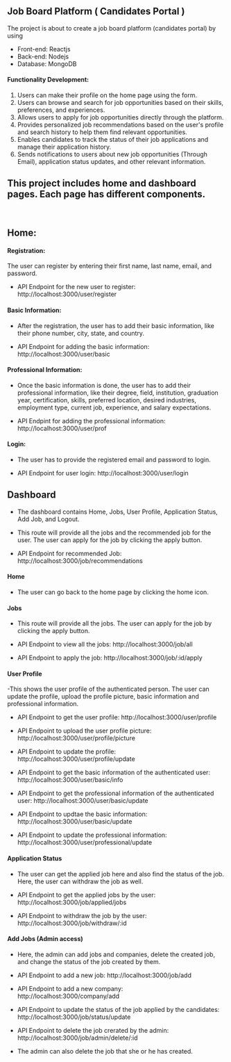 ## **Job Board Platform ( Candidates Portal )** 

The project is about to create a job board platform (candidates portal) by using

- Front-end: Reactjs
- Back-end: Nodejs
- Database: MongoDB

#### Functionality Development:

1. Users can make their profile on the home page using the form.
2. Users can browse and search for job opportunities based on their skills, preferences, and experiences.
3. Allows users to apply for job opportunities directly through the platform.
4. Provides personalized job recommendations based on the user's profile and search history to help them find      relevant opportunities.
5. Enables candidates to track the status of their job applications and manage their application history.
6. Sends notifications to users about new job opportunities (Through Email), application status updates, and other relevant information.

## This project includes home and dashboard pages. Each page has different components.
 
## Home: 

#### Registration:

The user can register by entering their first name, last name, email, and password.

- API Endpoint for the new user to register: http://localhost:3000/user/register

#### Basic Information:

- After the registration, the user has to add their basic information, like their phone number, city, state, and country.

- API Endpoint for adding the basic information: http://localhost:3000/user/basic

#### Professional Information:

- Once the basic information is done, the user has to add their professional information, like their degree, field, institution, graduation year, certification, skills, preferred location, desired industries, employment type, current job, experience, and salary expectations.

- API Endpint for adding the professional information: http://localhost:3000/user/prof

#### Login: 

- The user has to provide the registered email and password to login.

- API Endpoint for user login: http://localhost:3000/user/login

## Dashboard

- The dashboard contains Home, Jobs, User Profile, Application Status, Add Job, and Logout.

- This route will provide all the jobs and the recommended job for the user. The user can apply for the job by clicking the apply button.

- API Endpoint for recommended Job: http://localhost:3000/job/recommendations

#### Home

- The user can go back to the home page by clicking the home icon.

#### Jobs

- This route will provide all the jobs. The user can apply for the job by clicking the apply button.

- API Endpoint to view all the jobs: http://localhost:3000/job/all
- API Endpoint to apply the job: http://localhost:3000/job/:id/apply

#### User Profile

-This shows the user profile of the authenticated person. The user can update the profile, upload the profile picture, basic information and professional information.

- API Endpoint to get the user profile: http://localhost:3000/user/profile
- API Endpoint to upload the user profile picture: http://localhost:3000/user/profile/picture
- API Endpoint to update the profile: http://localhost:3000/user/profile/update

- API Endpoint to get the basic information of the authenticated user: http://localhost:3000/user/basic/info
- API Endpoint to get the professional information of the authenticated user: http://localhost:3000/user/basic/update

- API Endpoint to updtae the basic information: http://localhost:3000/user/basic/update
- API Endpoint to update the professional information: http://localhost:3000/user/professional/update

#### Application Status

- The user can get the applied job here and also find the status of the job. Here, the user can withdraw the job as well.

- API Endpoint to get the applied jobs by the user: http://localhost:3000/job/applied/jobs

- API Endpoint to withdraw the job by the user: http://localhost:3000/job/withdraw/:id

#### Add Jobs (Admin access)

- Here, the admin can add jobs and companies, delete the created job, and change the status of the job created by them.

- API Endpoint to add a new job: http://localhost:3000/job/add
- API Endpoint to add a new company: http://localhost:3000/company/add

- API Endpoint to update the status of the job applied by the candidates: http://localhost:3000/job/status/update

- API Endpoint to delete the job crerated by the admin: http://localhost:3000/job/admin/delete/:id

- The admin can also delete the job that she or he has created.






















